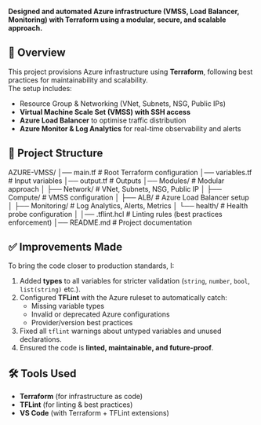 **Designed and automated Azure infrastructure (VMSS, Load Balancer, Monitoring) with Terraform using a modular, secure, and scalable approach.**

## 📖 Overview
This project provisions Azure infrastructure using **Terraform**, following best practices for maintainability and scalability.  
The setup includes:
- Resource Group & Networking (VNet, Subnets, NSG, Public IPs)  
- **Virtual Machine Scale Set (VMSS) with SSH access**  
- **Azure Load Balancer** to optimise traffic distribution  
- **Azure Monitor & Log Analytics** for real-time observability and alerts  

## 📂 Project Structure

AZURE-VMSS/
│── main.tf                # Root Terraform configuration
│── variables.tf           # Input variables
│── output.tf              # Outputs
│── Modules/               # Modular approach
│   ├── Network/           # VNet, Subnets, NSG, Public IP
│   ├── Compute/           # VMSS configuration
│   ├── ALB/               # Azure Load Balancer setup
│   ├── Monitoring/        # Log Analytics, Alerts, Metrics
│   └── health/            # Health probe configuration
│
│── .tflint.hcl            # Linting rules (best practices enforcement)
│── README.md              # Project documentation


## ✅ Improvements Made
To bring the code closer to production standards, I:
1. Added **types** to all variables for stricter validation (`string`, `number`, `bool`, `list(string)` etc.).  
2. Configured **TFLint** with the Azure ruleset to automatically catch:  
   - Missing variable types  
   - Invalid or deprecated Azure configurations  
   - Provider/version best practices  
3. Fixed all `tflint` warnings about untyped variables and unused declarations.  
4. Ensured the code is **linted, maintainable, and future-proof**.  

## 🛠️ Tools Used
- **Terraform** (for infrastructure as code)  
- **TFLint** (for linting & best practices)  
- **VS Code** (with Terraform + TFLint extensions)  